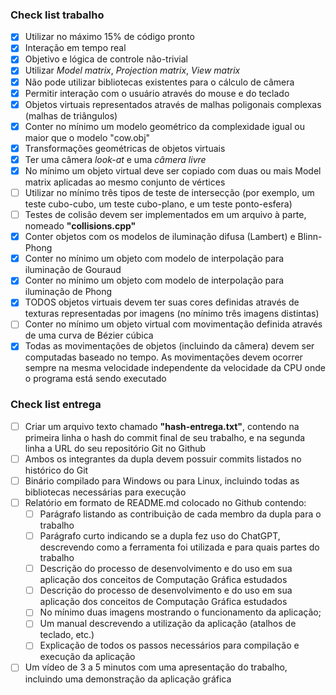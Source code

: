 ### Check list trabalho

- [x] Utilizar no máximo 15% de código pronto 
- [x] Interação em tempo real
- [x] Objetivo e lógica de controle não-trivial
- [x] Utilizar *Model matrix*, *Projection matrix*, *View matrix*
- [x] Não pode utilizar bibliotecas existentes para o cálculo de câmera
- [x] Permitir interação com o usuário através do mouse e do teclado
- [x] Objetos virtuais representados através de malhas poligonais complexas (malhas de triângulos)
- [x] Conter no mínimo um modelo geométrico da complexidade igual ou maior que o modelo "cow.obj"
- [x] Transformações geométricas de objetos virtuais
- [x] Ter uma câmera *look-at* e uma *câmera livre*
- [x] No mínimo um objeto virtual deve ser copiado com duas ou mais Model matrix aplicadas ao mesmo conjunto de vértices
- [ ] Utilizar no mínimo três tipos de teste de intersecção (por exemplo, um teste cubo-cubo, um teste cubo-plano, e um teste ponto-esfera)
- [ ]  Testes de colisão devem ser implementados em um arquivo à parte, nomeado **"collisions.cpp"**
- [x] Conter objetos com os modelos de iluminação difusa (Lambert) e Blinn-Phong
- [x] Conter no mínimo um objeto com modelo de interpolação para iluminação de Gouraud
- [x] Conter no mínimo um objeto com modelo de interpolação para iluminação de Phong
- [x] TODOS objetos virtuais devem ter suas cores definidas através de texturas representadas por imagens (no mínimo três imagens distintas)
- [ ] Conter no mínimo um objeto virtual com movimentação definida através de uma curva de Bézier cúbica
- [x] Todas as movimentações de objetos (incluindo da câmera) devem ser computadas baseado no tempo. As movimentações devem ocorrer sempre na mesma velocidade independente da velocidade da CPU onde o programa está sendo executado

### Check list entrega

- [ ]  Criar um arquivo texto chamado **"hash-entrega.txt"**, contendo na primeira linha o hash do commit final de seu trabalho, e na segunda linha a URL do seu repositório Git no Github
- [ ] Ambos os integrantes da dupla devem possuir commits listados no histórico do Git
- [ ] Binário compilado para Windows ou para Linux, incluindo todas as bibliotecas necessárias para execução
- [ ] Relatório em formato de README.md colocado no Github contendo:
    - [ ] Parágrafo listando as contribuição de cada membro da dupla para o trabalho
    - [ ] Parágrafo curto indicando se a dupla fez uso do ChatGPT, descrevendo como a ferramenta foi utilizada e para quais partes do trabalho
    - [ ] Descrição do processo de desenvolvimento e do uso em sua aplicação dos conceitos de Computação Gráfica estudados
    - [ ] Descrição do processo de desenvolvimento e do uso em sua aplicação dos conceitos de Computação Gráfica estudados
    - [ ] No mínimo duas imagens mostrando o funcionamento da aplicação;
    - [ ] Um manual descrevendo a utilização da aplicação (atalhos de teclado, etc.)
    - [ ] Explicação de todos os passos necessários para compilação e execução da aplicação
- [ ] Um vídeo de 3 a 5 minutos com uma apresentação do trabalho, incluindo uma demonstração da aplicação gráfica
